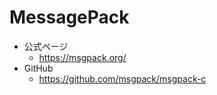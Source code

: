 # MessagePack

- 公式ページ
    - https://msgpack.org/
- GitHub
    - https://github.com/msgpack/msgpack-c

